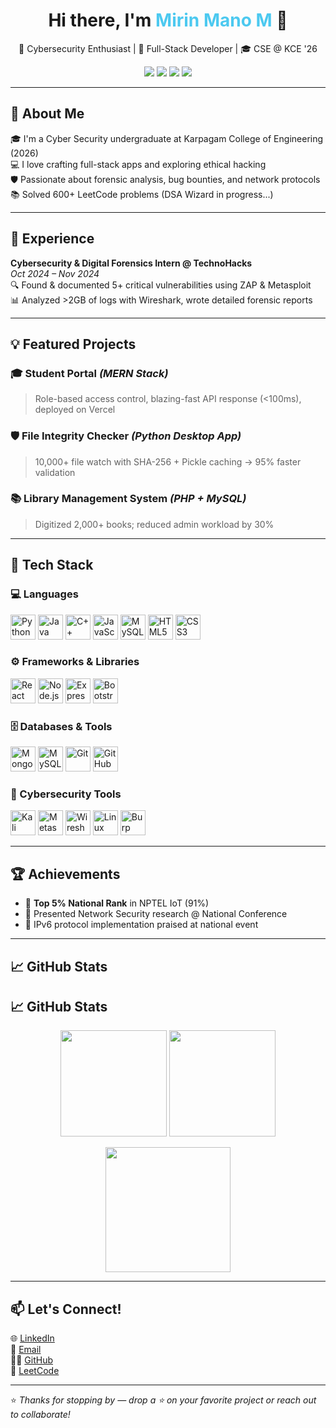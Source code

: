 <h1 align="center">Hi there, I'm <span style="color:#4cc9f0;">Mirin Mano M</span> 👋</h1>
<p align="center">🚀 Cybersecurity Enthusiast | 🧠 Full-Stack Developer | 🎓 CSE @ KCE '26</p>

<p align="center">
  <a href="mailto:mirinmano@gmail.com"><img src="https://img.shields.io/badge/-Email-D14836?style=for-the-badge&logo=gmail&logoColor=white"/></a>
  <a href="https://www.linkedin.com/in/mirin-mano-m-03708326a/"><img src="https://img.shields.io/badge/-LinkedIn-0A66C2?style=for-the-badge&logo=linkedin&logoColor=white"/></a>
  <a href="https://github.com/Mirinmano"><img src="https://img.shields.io/badge/-GitHub-181717?style=for-the-badge&logo=github&logoColor=white"/></a>
  <a href="https://leetcode.com/u/Mirin_Mano_M"><img src="https://img.shields.io/badge/-LeetCode-FFA116?style=for-the-badge&logo=leetcode&logoColor=black"/></a>
</p>

---

## 🧠 About Me

🎓 I'm a Cyber Security undergraduate at Karpagam College of Engineering (2026)  
💻 I love crafting full-stack apps and exploring ethical hacking  
🛡️ Passionate about forensic analysis, bug bounties, and network protocols  
📚 Solved 600+ LeetCode problems (DSA Wizard in progress...)

---

## 💼 Experience

**Cybersecurity & Digital Forensics Intern @ TechnoHacks**  
*Oct 2024 – Nov 2024*  
🔍 Found & documented 5+ critical vulnerabilities using ZAP & Metasploit  
📊 Analyzed >2GB of logs with Wireshark, wrote detailed forensic reports

---

## 💡 Featured Projects

### 🎓 Student Portal *(MERN Stack)*
> Role-based access control, blazing-fast API response (<100ms), deployed on Vercel

### 🛡️ File Integrity Checker *(Python Desktop App)*
> 10,000+ file watch with SHA-256 + Pickle caching → 95% faster validation

### 📚 Library Management System *(PHP + MySQL)*
> Digitized 2,000+ books; reduced admin workload by 30%

---

## 🧰 Tech Stack

### 💻 Languages  
<p align="left">
  <img src="https://cdn.jsdelivr.net/gh/devicons/devicon/icons/python/python-original.svg" height="40" width="40" alt="Python"/>
  <img src="https://cdn.jsdelivr.net/gh/devicons/devicon/icons/java/java-original.svg" height="40" width="40" alt="Java"/>
  <img src="https://cdn.jsdelivr.net/gh/devicons/devicon/icons/cplusplus/cplusplus-original.svg" height="40" width="40" alt="C++"/>
  <img src="https://cdn.jsdelivr.net/gh/devicons/devicon/icons/javascript/javascript-original.svg" height="40" width="40" alt="JavaScript"/>
  <img src="https://cdn.jsdelivr.net/gh/devicons/devicon/icons/mysql/mysql-original.svg" height="40" width="40" alt="MySQL"/>
  <img src="https://cdn.jsdelivr.net/gh/devicons/devicon/icons/html5/html5-original.svg" height="40" width="40" alt="HTML5"/>
  <img src="https://cdn.jsdelivr.net/gh/devicons/devicon/icons/css3/css3-original.svg" height="40" width="40" alt="CSS3"/>
</p>

### ⚙️ Frameworks & Libraries  
<p align="left">
  <img src="https://cdn.jsdelivr.net/gh/devicons/devicon/icons/react/react-original.svg" height="40" width="40" alt="React"/>
  <img src="https://cdn.jsdelivr.net/gh/devicons/devicon/icons/nodejs/nodejs-original.svg" height="40" width="40" alt="Node.js"/>
  <img src="https://cdn.jsdelivr.net/gh/devicons/devicon/icons/express/express-original.svg" height="40" width="40" alt="Express.js"/>
  <img src="https://cdn.jsdelivr.net/gh/devicons/devicon/icons/bootstrap/bootstrap-plain.svg" height="40" width="40" alt="Bootstrap"/>
</p>

### 🗄️ Databases & Tools  
<p align="left">
  <img src="https://cdn.jsdelivr.net/gh/devicons/devicon/icons/mongodb/mongodb-original.svg" height="40" width="40" alt="MongoDB"/>
  <img src="https://cdn.jsdelivr.net/gh/devicons/devicon/icons/mysql/mysql-original-wordmark.svg" height="40" width="40" alt="MySQL"/>
  <img src="https://cdn.jsdelivr.net/gh/devicons/devicon/icons/git/git-original.svg" height="40" width="40" alt="Git"/>
  <img src="https://cdn.jsdelivr.net/gh/devicons/devicon/icons/github/github-original.svg" height="40" width="40" alt="GitHub"/>
</p>

### 🔐 Cybersecurity Tools  
<p align="left">
  <img src="https://cdn.simpleicons.org/kalilinux/557C94" height="40" title="Kali Linux" />
  <img src="https://cdn.simpleicons.org/metasploit/3B9BCF" height="40" title="Metasploit" />
  <img src="https://cdn.simpleicons.org/wireshark/1679A7" height="40" title="Wireshark" />
  <img src="https://cdn.simpleicons.org/linux/000000" height="40" title="Linux" />
  <img src="https://cdn.simpleicons.org/burpsuite/ff6600" height="40" title="Burp Suite" />
</p>

---

## 🏆 Achievements

- 🥇 **Top 5% National Rank** in NPTEL IoT (91%)  
- 📜 Presented Network Security research @ National Conference  
- 🧪 IPv6 protocol implementation praised at national event  

---

## 📈 GitHub Stats
## 📈 GitHub Stats

<p align="center">
  <img src="https://github-readme-stats.vercel.app/api?username=Mirinmano&theme=dark&hide_border=false&include_all_commits=false&count_private=false" height="170px"/>
  <img src="https://github-readme-stats.vercel.app/api/top-langs/?username=Mirinmano&theme=dark&hide_border=false&layout=compact" height="170px"/>
</p>

<p align="center">
  <img src="https://nirzak-streak-stats.vercel.app/?user=Mirinmano&theme=dark&hide_border=false" height="200px"/>
</p>


---

## 📫 Let's Connect!

🌐 [LinkedIn](https://www.linkedin.com/in/mirin-mano-m-03708326a/)  
📧 [Email](mailto:mirinmano@gmail.com)  
👨‍💻 [GitHub](https://github.com/Mirinmano)  
🎯 [LeetCode](https://leetcode.com/u/Mirin_Mano_M)

---

⭐ *Thanks for stopping by — drop a ⭐ on your favorite project or reach out to collaborate!*
